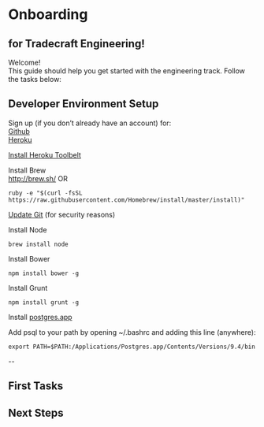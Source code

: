 # Onboarding
## for Tradecraft Engineering!
Welcome!  
This guide should help you get started with the engineering track. Follow the tasks below:  

## Developer Environment Setup

Sign up (if you don’t already have an account) for:  
[Github](http://github.com)  
[Heroku](http://heroku.com)  

[Install Heroku Toolbelt](https://toolbelt.heroku.com/)

Install Brew  
http://brew.sh/ OR  
```shell
ruby -e "$(curl -fsSL https://raw.githubusercontent.com/Homebrew/install/master/install)"
```

[Update Git](http://git-scm.com/download/mac) (for security reasons)  


Install Node  
```shell
brew install node
```

Install Bower  
```shell
npm install bower -g
```

Install Grunt  
```shell
npm install grunt -g
```

Install [postgres.app](http://postgresapp.com/)  

Add psql to your path by opening ~/.bashrc and adding this line (anywhere):
```shell
export PATH=$PATH:/Applications/Postgres.app/Contents/Versions/9.4/bin
```

--
## First Tasks


## Next Steps
